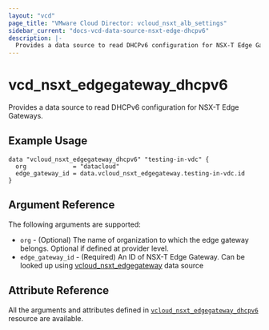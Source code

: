 ```yaml
---
layout: "vcd"
page_title: "VMware Cloud Director: vcloud_nsxt_alb_settings"
sidebar_current: "docs-vcd-data-source-nsxt-edge-dhcpv6"
description: |-
  Provides a data source to read DHCPv6 configuration for NSX-T Edge Gateways.
---
```


# vcd\_nsxt\_edgegateway\_dhcpv6

Provides a data source to read DHCPv6 configuration for NSX-T Edge Gateways.

## Example Usage

```hcl
data "vcloud_nsxt_edgegateway_dhcpv6" "testing-in-vdc" {
  org             = "datacloud"
  edge_gateway_id = data.vcloud_nsxt_edgegateway.testing-in-vdc.id
}
```

## Argument Reference

The following arguments are supported:

* `org` - (Optional) The name of organization to which the edge gateway belongs. Optional if defined at provider level.
* `edge_gateway_id` - (Required) An ID of NSX-T Edge Gateway. Can be looked up using
  [vcloud_nsxt_edgegateway](/providers/vmware/vcd/latest/docs/data-sources/nsxt_edgegateway) data source

## Attribute Reference

All the arguments and attributes defined in
[`vcloud_nsxt_edgegateway_dhcpv6`](/providers/vmware/vcd/latest/docs/resources/nsxt_edgegateway_dhcpv6)
resource are available.
